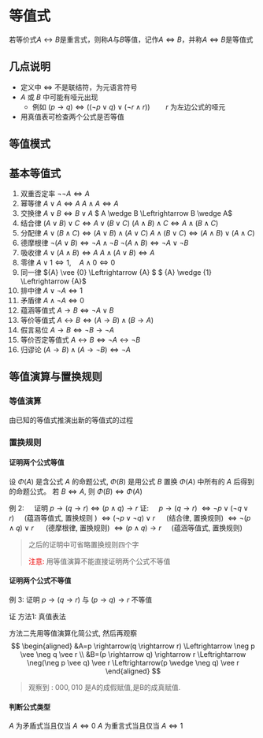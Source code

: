 # 等值式

若等价式$A\leftrightarrow B$是重言式，则称$A$与$B$等值，记作$A\Leftrightarrow B$，并称$A\Leftrightarrow B$是等值式

## 几点说明

+   定义中 $\Leftrightarrow$ 不是联结符，为元语言符号
+   $A$ 或 $B$ 中可能有哑元出现
    +   例如 $({p} \rightarrow {q}) \Leftrightarrow((\neg {p} \vee {q}) \vee(\neg {r} \wedge {r})) \qquad {r}$ 为左边公式的哑元
+   用真值表可检查两个公式是否等值

## 等值模式

## 基本等值式

1.   双重否定率 
     $\neg \neg A \Leftrightarrow A$
2.   幂等律
     $A \vee A \Leftrightarrow A$
     $A \wedge A \Leftrightarrow A$
3.   交换律
     $A \vee B \Leftrightarrow B \vee A$
     $ A \wedge B \Leftrightarrow B \wedge A$
4.   结合律
     $(A \vee B) \vee C \Leftrightarrow A \vee(B \vee C)$
     $(A \wedge B) \wedge C \Leftrightarrow A \wedge(B \wedge C)$
5.   分配律
     $A \vee(B \wedge C) \Leftrightarrow(A \vee B) \wedge(A \vee C)$
     $A \wedge(B \vee C) \Leftrightarrow(A \wedge B) \vee(A \wedge C)$
6.   德摩根律 
     $\neg(A \vee B) \Leftrightarrow \neg A \wedge \neg B$
     $\neg(A \wedge B) \Leftrightarrow \neg A \vee \neg B \quad$
7.   吸收律 
     $A \vee(A \wedge B) \Leftrightarrow A$
     $A \wedge(A \vee B) \Leftrightarrow A$
8.   零律 
     ${A} \vee {1} \Leftrightarrow {1}, \quad {A} \wedge {0} \Leftrightarrow {0}$
9.   同一律 
     ${A} \vee {0} \Leftrightarrow {A} $
     $ {A} \wedge {1} \Leftrightarrow {A}$
10.   排中律
      ${A} \vee \neg {A} \Leftrightarrow {1}$
11.   矛盾律
      ${A} \wedge \neg {A} \Leftrightarrow {0}$
12.   蕴涵等值式
      ${A} \rightarrow {B} \Leftrightarrow \neg {A} \vee {B}$
13.   等价等值式
      $A \leftrightarrow B \Leftrightarrow(A \rightarrow B) \wedge(B \rightarrow A)$
14.   假言易位
      ${A} \rightarrow {B} \Leftrightarrow \neg {B} \rightarrow \neg {A}$
15.   等价否定等值式
      $A \leftrightarrow B \Leftrightarrow \neg A \leftrightarrow \neg {B}$
16.   归谬论
      $({A} \rightarrow {B}) \wedge({A} \rightarrow \neg {B}) \Leftrightarrow \neg {A}$

## 等值演算与置换规则

### 等值演算

由已知的等值式推演出新的等值式的过程

### 置换规则

#### 证明两个公式等值

设 $\Phi(A)$ 是含公式 $A$ 的命题公式, $\Phi(B)$ 是用公式 $B$ 置换 $\Phi({A})$ 中所有的 ${A}$ 后得到的命题公式。
若 ${B} \Leftrightarrow {A}$, 则 $\Phi({B}) \Leftrightarrow \Phi({A})$

例 $2: \quad$ 证明 ${p} \rightarrow({q} \rightarrow {r}) \Leftrightarrow({p} \wedge {q}) \rightarrow {r}$
证: $\quad {p} \rightarrow({q} \rightarrow {r})$
$\Leftrightarrow \neg {p} \vee(\neg {q} \vee {r}) \quad$ 	$($蕴涵等值式, 置换规则 $)$
$\Leftrightarrow(\neg p \vee \neg q) \vee r \quad$ 	$\,($结合律, 置换规则$)$
$\Leftrightarrow \neg({p} \wedge {q}) \vee {r} \quad$ 	  $\ ($德摩根律, 置换规则$)$
$\Leftrightarrow({p} \wedge {q}) \rightarrow {r} \quad$ 		$($蕴涵等值式, 置换规则$)$

>   之后的证明中可省略置换规则四个字
>
>   <font color=ee0000>注意:</font> 用等值演算不能直接证明两个公式不等值

#### 证明两个公式不等值

例 $3:$ 证明 ${p} \rightarrow({q} \rightarrow {r})$ 与 $({p} \rightarrow {q}) \rightarrow {r}$ 不等值 

证 方法1: 真值表法

方法二先用等值演算化简公式, 然后再观察
$$
\begin{aligned}
&A=p \rightarrow(q \rightarrow r) \Leftrightarrow \neg p \vee \neg q \vee r \\
&B=(p \rightarrow q) \rightarrow r \Leftrightarrow \neg(\neg p \vee q) \vee r \Leftrightarrow(p \wedge \neg q) \vee r
\end{aligned}
$$

>   观察到 : $000,010$ 是A的成假赋值,是B的成真赋值.

#### 判断公式类型

${A}$ 为矛盾式当且仅当 ${A} \Leftrightarrow {0}$ 
${A}$ 为重言式当且仅当 ${A} \Leftrightarrow {1}$

